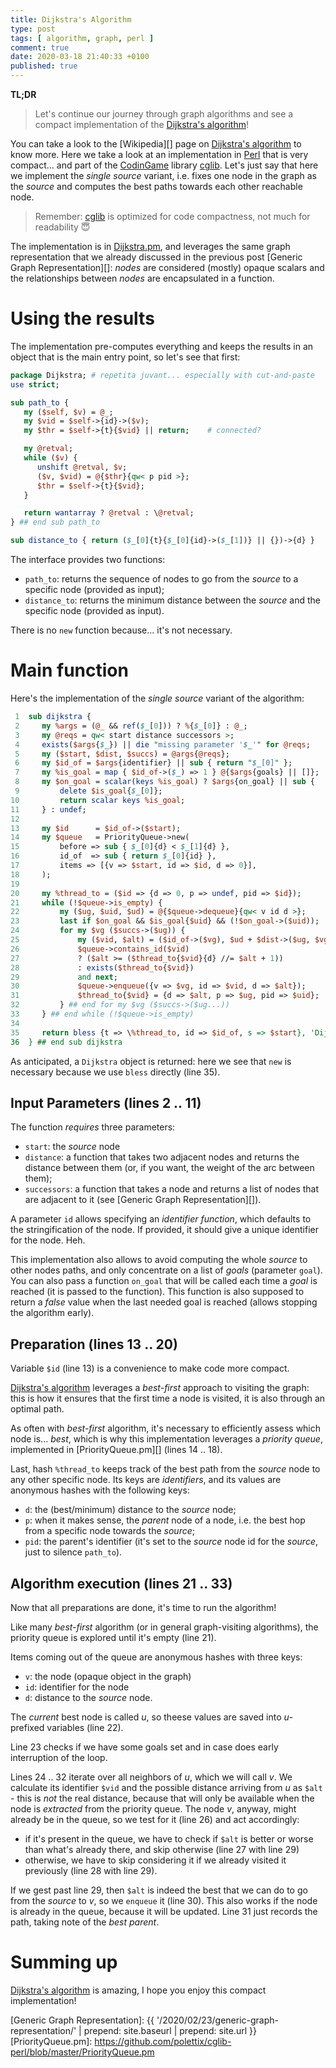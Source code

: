 ```yaml
---
title: Dijkstra's Algorithm
type: post
tags: [ algorithm, graph, perl ]
comment: true
date: 2020-03-18 21:40:33 +0100
published: true
---
```


**TL;DR**

> Let's continue our journey through graph algorithms and see a compact
> implementation of the [Dijkstra's algorithm][]!

You can take a look to the [Wikipedia][] page on [Dijkstra's algorithm][] to
know more. Here we take a look at an implementation in [Perl][] that is very
compact... and part of the [CodinGame][] library [cglib][]. Let's just
say that here we implement the *single source* variant, i.e. fixes one node
in the graph as the *source* and computes the best paths towards each other
reachable node.

> Remember: [cglib][] is optimized for code compactness, not much for
> readability 😇

The implementation is in [Dijkstra.pm][], and leverages the same graph
representation that we already discussed in the previous post [Generic Graph
Representation][]: *nodes* are considered (mostly) opaque scalars and the
relationships between *nodes* are encapsulated in a function.

# Using the results

The implementation pre-computes everything and keeps the results in an
object that is the main entry point, so let's see that first:

```perl
package Dijkstra; # repetita juvant... especially with cut-and-paste
use strict;

sub path_to {
   my ($self, $v) = @_;
   my $vid = $self->{id}->($v);
   my $thr = $self->{t}{$vid} || return;    # connected?

   my @retval;
   while ($v) {
      unshift @retval, $v;
      ($v, $vid) = @{$thr}{qw< p pid >};
      $thr = $self->{t}{$vid};
   }

   return wantarray ? @retval : \@retval;
} ## end sub path_to

sub distance_to { return ($_[0]{t}{$_[0]{id}->($_[1])} || {})->{d} }
```

The interface provides two functions:

- `path_to`: returns the sequence of nodes to go from the *source* to
  a specific node (provided as input);
- `distance_to`: returns the minimum distance between the *source* and the
  specific node (provided as input).

There is no `new` function because... it's not necessary.

# Main function

Here's the implementation of the *single source* variant of the algorithm:

```perl
 1  sub dijkstra {
 2     my %args = (@_ && ref($_[0])) ? %{$_[0]} : @_;
 3     my @reqs = qw< start distance successors >;
 4     exists($args{$_}) || die "missing parameter '$_'" for @reqs;
 5     my ($start, $dist, $succs) = @args{@reqs};
 6     my $id_of = $args{identifier} || sub { return "$_[0]" };
 7     my %is_goal = map { $id_of->($_) => 1 } @{$args{goals} || []};
 8     my $on_goal = scalar(keys %is_goal) ? $args{on_goal} || sub {
 9         delete $is_goal{$_[0]};
10         return scalar keys %is_goal;
11     } : undef;
12    
13     my $id      = $id_of->($start);
14     my $queue   = PriorityQueue->new(
15         before => sub { $_[0]{d} < $_[1]{d} },
16         id_of  => sub { return $_[0]{id} },
17         items => [{v => $start, id => $id, d => 0}],
18     );
19    
20     my %thread_to = ($id => {d => 0, p => undef, pid => $id});
21     while (!$queue->is_empty) {
22         my ($ug, $uid, $ud) = @{$queue->dequeue}{qw< v id d >};
23         last if $on_goal && $is_goal{$uid} && (!$on_goal->($uid));
24         for my $vg ($succs->($ug)) {
25             my ($vid, $alt) = ($id_of->($vg), $ud + $dist->($ug, $vg));
26             $queue->contains_id($vid)
27             ? ($alt >= ($thread_to{$vid}{d} //= $alt + 1))
28             : exists($thread_to{$vid})
29             and next;
30             $queue->enqueue({v => $vg, id => $vid, d => $alt});
31             $thread_to{$vid} = {d => $alt, p => $ug, pid => $uid};
32         } ## end for my $vg ($succs->($ug...))
33     } ## end while (!$queue->is_empty)
34    
35     return bless {t => \%thread_to, id => $id_of, s => $start}, 'Dijkstra';
36  } ## end sub dijkstra
```

As anticipated, a `Dijkstra` object is returned: here we see that `new` is
necessary because we use `bless` directly (line 35).

## Input Parameters (lines 2 .. 11)

The function *requires* three parameters:

- `start`: the *source* node
- `distance`: a function that takes two adjacent nodes and returns the
  distance between them (or, if you want, the weight of the arc between
  them);
- `successors`: a function that takes a node and returns a list of nodes
  that are adjacent to it (see [Generic Graph Representation][]).

A parameter `id` allows specifying an *identifier function*, which defaults
to the stringification of the node. If provided, it should give a unique
identifier for the node. Heh.

This implementation also allows to avoid computing the whole *source* to
other nodes paths, and only concentrate on a list of *goals* (parameter
`goal`). You can also pass a function `on_goal` that will be called each
time a *goal* is reached (it is passed to the function). This function is
also supposed to return a *false* value when the last needed goal is reached
(allows stopping the algorithm early).

## Preparation (lines 13 .. 20)

Variable `$id` (line 13) is a convenience to make code more compact.

[Dijkstra's algorithm][] leverages a *best-first* approach to visiting the
graph: this is how it ensures that the first time a node is visited, it is
also through an optimal path.

As often with *best-first* algorithm, it's necessary to efficiently assess
which node is... *best*, which is why this implementation leverages
a *priority queue*, implemented in [PriorityQueue.pm][] (lines 14 .. 18).

Last, hash `%thread_to` keeps track of the best path from the *source* node
to any other specific node. Its keys are *identifiers*, and its values are
anonymous hashes with the following keys:

- `d`: the (best/minimum) distance to the *source* node;
- `p`: when it makes sense, the *parent* node of a node, i.e. the best hop
  from a specific node towards the *source*;
- `pid`: the parent's identifier (it's set to the *source* node id for the
  *source*, just to silence `path_to`).

## Algorithm execution (lines 21 .. 33)

Now that all preparations are done, it's time to run the algorithm!

Like many *best-first* algorithm (or in general graph-visiting algorithms),
the priority queue is explored until it's empty (line 21).

Items coming out of the queue are anonymous hashes with three keys:

- `v`: the node (opaque object in the graph)
- `id`: identifier for the node
- `d`: distance to the *source* node.

The *current* best node is called *u*, so theese values are saved into
*u*-prefixed variables (line 22).

Line 23 checks if we have some goals set and in case does early interruption
of the loop.

Lines 24 .. 32 iterate over all neighbors of *u*, which we will call *v*. We
calculate its identifier `$vid` and the possible distance arriving from *u*
as `$alt` - this is *not* the real distance, because that will only be
available when the node is *extracted* from the priority queue. The node
*v*, anyway, might already be in the queue, so we test for it (line 26) and
act accordingly:

- if it's present in the queue, we have to check if `$alt` is better or
  worse than what's already there, and skip otherwise (line 27 with line 29)
- otherwise, we have to skip considering it if we already visited it
  previously (line 28 with line 29).

If we gest past line 29, then `$alt` is indeed the best that we can do to go
from the *source* to *v*, so we `enqueue` it (line 30). This also works if
the node is already in the queue, because it will be updated. Line 31 just
records the path, taking note of the *best parent*.

# Summing up

[Dijkstra's algorithm][] is amazing, I hope you enjoy this compact
implementation!


[Dijkstra's algorithm]: https://en.wikipedia.org/wiki/Dijkstra's_algorithm
[cglib]: https://github.com/polettix/cglib-perl/
[Perl]: https://www.perl.org/
[CodinGame]: https://www.codingame.com/
[Dijkstra.pm]: https://github.com/polettix/cglib-perl/blob/master/Dijkstra.pm
[Generic Graph Representation]: {{ '/2020/02/23/generic-graph-representation/' | prepend: site.baseurl | prepend: site.url }}
[PriorityQueue.pm]: https://github.com/polettix/cglib-perl/blob/master/PriorityQueue.pm
